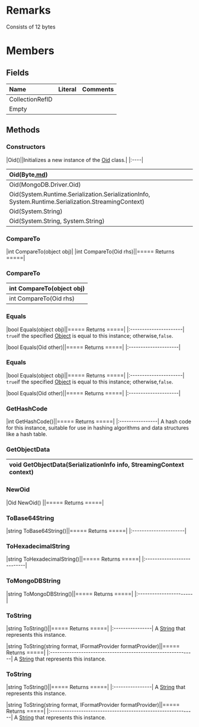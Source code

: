 # Remarks #
Consists of 12 bytes

# Members #
## Fields ##
| **Name** | **Literal** | **Comments** |
|:---------|:------------|:-------------|
| CollectionRefID |             |              |
| Empty    |             |              |

## Methods ##
### Constructors ###
|Oid()||Initializes a new instance of the [Oid](T_MongoDB_Driver_Oid.md) class.|
|:----|

|Oid(Byte[.md](.md))|
|:------------------|
|Oid(MongoDB.Driver.Oid)|
|Oid(System.Runtime.Serialization.SerializationInfo, System.Runtime.Serialization.StreamingContext)|
|Oid(System.String) |
|Oid(System.String, System.String)|
### CompareTo ###
|int CompareTo(object obj)|
|int CompareTo(Oid rhs)||===== Returns =====|


### CompareTo ###
|int CompareTo(object obj)|
|:------------------------|
|int CompareTo(Oid rhs)   ||===== Returns =====|


### Equals ###
|bool Equals(object obj)||===== Returns =====|
|:----------------------|
`true`if the specified [Object](http://msdn.microsoft.com/en-us/library/System.Object.aspx) is equal to this instance; otherwise,`false`.

|bool Equals(Oid other)||===== Returns =====|
|:---------------------|


### Equals ###
|bool Equals(object obj)||===== Returns =====|
|:----------------------|
`true`if the specified [Object](http://msdn.microsoft.com/en-us/library/System.Object.aspx) is equal to this instance; otherwise,`false`.

|bool Equals(Oid other)||===== Returns =====|
|:---------------------|


### GetHashCode ###
|int GetHashCode()||===== Returns =====|
|:----------------|
A hash code for this instance, suitable for use in hashing algorithms and data structures like a hash table.

### GetObjectData ###
|void GetObjectData(SerializationInfo info, StreamingContext context)|
|:-------------------------------------------------------------------|
### NewOid ###
|Oid NewOid()                                                        ||===== Returns =====|


### ToBase64String ###
|string ToBase64String()||===== Returns =====|
|:----------------------|


### ToHexadecimalString ###
|string ToHexadecimalString()||===== Returns =====|
|:---------------------------|


### ToMongoDBString ###
|string ToMongoDBString()||===== Returns =====|
|:-----------------------|


### ToString ###
|string ToString()||===== Returns =====|
|:----------------|
A [String](http://msdn.microsoft.com/en-us/library/System.String.aspx) that represents this instance.

|string ToString(string format, IFormatProvider formatProvider)||===== Returns =====|
|:-------------------------------------------------------------|
A [String](http://msdn.microsoft.com/en-us/library/System.String.aspx) that represents this instance.

### ToString ###
|string ToString()||===== Returns =====|
|:----------------|
A [String](http://msdn.microsoft.com/en-us/library/System.String.aspx) that represents this instance.

|string ToString(string format, IFormatProvider formatProvider)||===== Returns =====|
|:-------------------------------------------------------------|
A [String](http://msdn.microsoft.com/en-us/library/System.String.aspx) that represents this instance.
